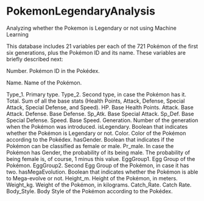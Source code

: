 # PokemonLegendaryAnalysis
Analyzing whether the Pokemon is Legendary or not using Machine Learning 

This database includes 21 variables per each of the 721 Pokémon of the first six generations, plus the Pokémon ID and its name. These variables are briefly described next:

Number. Pokémon ID in the Pokédex.

Name. Name of the Pokémon.

Type_1. Primary type.
Type_2. Second type, in case the Pokémon has it.
Total. Sum of all the base stats (Health Points, Attack, Defense, Special Attack, Special Defense, and Speed).
HP. Base Health Points.
Attack. Base Attack.
Defense. Base Defense.
Sp_Atk. Base Special Attack.
Sp_Def. Base Special Defense.
Speed. Base Speed.
Generation. Number of the generation when the Pokémon was introduced.
isLegendary. Boolean that indicates whether the Pokémon is Legendary or not.
Color. Color of the Pokémon according to the Pokédex.
hasGender. Boolean that indicates if the Pokémon can be classified as female or male.
Pr_male. In case the Pokémon has Gender, the probability of its being male. The probability of being female is, of course, 1 minus this value.
EggGroup1. Egg Group of the Pokémon.
EggGroup2. Second Egg Group of the Pokémon, in case it has two.
hasMegaEvolution. Boolean that indicates whether the Pokémon is able to Mega-evolve or not.
Height_m. Height of the Pokémon, in meters.
Weight_kg. Weight of the Pokémon, in kilograms.
Catch_Rate. Catch Rate.
Body_Style. Body Style of the Pokémon according to the Pokédex.
